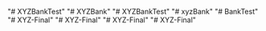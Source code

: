 "# XYZBankTest" 
"# XYZBank" 
"# XYZBankTest" 
"# xyzBank" 
"# BankTest" 
"# XYZ-Final" 
"# XYZ-Final" 
"# XYZ-Final" 
"# XYZ-Final" 
